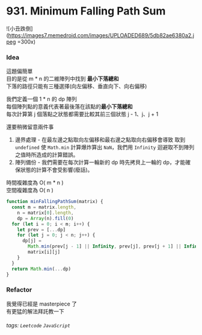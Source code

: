 # 931. Minimum Falling Path Sum

![小丑跌倒](https://images7.memedroid.com/images/UPLOADED689/5db82ae6380a2.jpeg =300x)

### Idea

這題偏簡單<br />
目的是從 m \* n 的二維陣列中找到 **最小下落總和**<br />
下落的路徑只能有三種選擇(向左偏移、垂直向下、向右偏移)

我們定義一個 1 \* n 的 dp 陣列<br />
每個陣列點的意義代表著最後落在該點的**最小下落總和**<br />
每次計算第 j 個落點之狀態都需要比較其前三個狀態 j - 1、j、j + 1

還要稍微留意兩件事

1. 邊界處理 - 在最左邊之點取向左偏移和最右邊之點取向右偏移會導致 取到 `undefined` 使 `Math.min` 計算爆炸算出 `NaN`，我們用 `Infinity` 迴避取不到陣列之值時所造成的計算錯誤。
2. 陣列備份 - 我們需要在每次計算一輪新的 dp 時先拷貝上一輪的 dp，才能確保狀態的計算不會受影響(廢話)。

時間複雜度為 O( m \* n )<br />
空間複雜度為 O( n )

```javascript
function minFallingPathSum(matrix) {
  const m = matrix.length,
    n = matrix[0].length,
    dp = Array(n).fill(0)
  for (let i = 0; i < m; i++) {
    let prev = [...dp]
    for (let j = 0; j < n; j++) {
      dp[j] =
        Math.min(prev[j - 1] || Infinity, prev[j], prev[j + 1] || Infinity) +
        matrix[i][j]
    }
  }
  return Math.min(...dp)
}
```

### Refactor

我覺得已經是 masterpiece 了<br />
有更猛的解法拜託教一下

###### tags: `Leetcode` `JavaScript`
